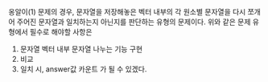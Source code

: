 옹알이(1) 문제의 경우, 문자열을 저장해놓은 벡터 내부의 각 원소별 문자열을 다시 쪼개어 주어진 문자열과 일치하는지 아닌지를 판단하는 유형의 문제이다. 위와 같은 문제 유형에서
필수로 해야할 사항은
1. 문자열 벡터 내부 문자열 나누는 기능 구현
2. 비교
3. 일치 시, answer값 카운트
가 될 수 있겠다.
